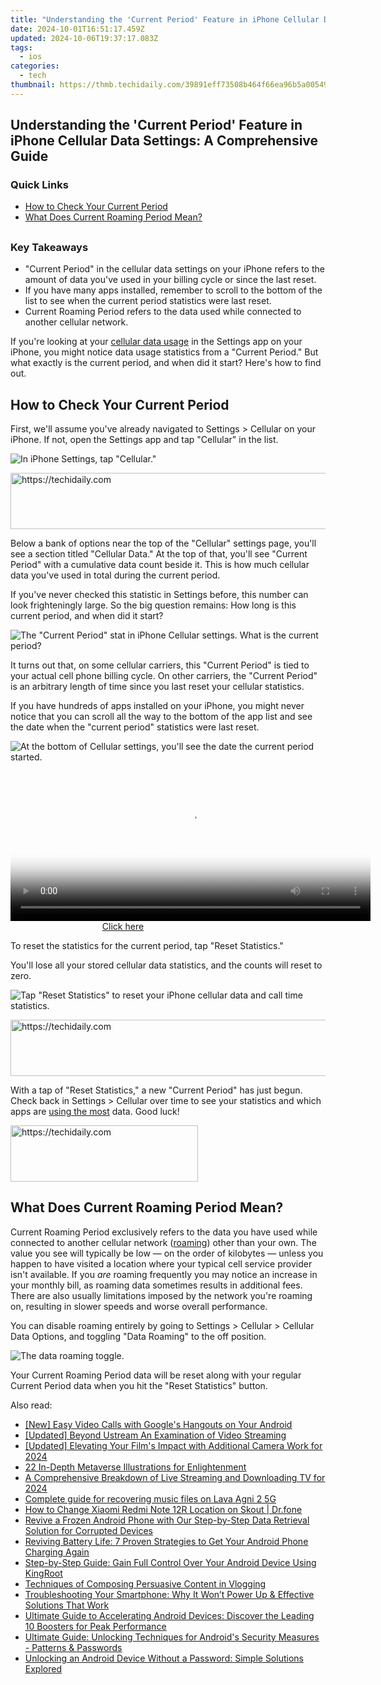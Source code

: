 ```yaml
---
title: "Understanding the 'Current Period' Feature in iPhone Cellular Data Settings: A Comprehensive Guide"
date: 2024-10-01T16:51:17.459Z
updated: 2024-10-06T19:37:17.083Z
tags:
  - ios
categories:
  - tech
thumbnail: https://thmb.techidaily.com/39891eff73508b464f66ea96b5a005498dc7a497b224e926f9156c826add0320.jpeg
---
```


## Understanding the 'Current Period' Feature in iPhone Cellular Data Settings: A Comprehensive Guide

### Quick Links

* [How to Check Your Current Period](https://iphone-unlock.techidaily.com/in-2024-unlock-iphone-15-plus-with-forgotten-passcode-different-methods-you-can-try-drfone-by-drfone-ios/)
* [What Does Current Roaming Period Mean?](https://some-tips.techidaily.com/new-syncopation-and-screenplay-directing-music-videos-with-ios/)

## 

### Key Takeaways

* "Current Period" in the cellular data settings on your iPhone refers to the amount of data you've used in your billing cycle or since the last reset.
* If you have many apps installed, remember to scroll to the bottom of the list to see when the current period statistics were last reset.
* Current Roaming Period refers to the data used while connected to another cellular network.

 If you're looking at your [cellular data usage](https://instagram-video-recordings.techidaily.com/new-uncover-the-joyful-journey-best-comedy-and-sadness-on-insta-for-2024/) in the Settings app on your iPhone, you might notice data usage statistics from a "Current Period." But what exactly is the current period, and when did it start? Here's how to find out.

##  How to Check Your Current Period

 First, we'll assume you've already navigated to Settings > Cellular on your iPhone. If not, open the Settings app and tap "Cellular" in the list.

![In iPhone Settings, tap "Cellular."](https://static1.howtogeekimages.com/wordpress/wp-content/uploads/2021/01/iphone_settings_tap_cellular.jpg) 

<!-- affiliate ads begin -->
<a href="https://ephamedtechinc.pxf.io/c/5597632/2137211/26400" target="_top" id="2137211">
  <img src="//a.impactradius-go.com/display-ad/26400-2137211" border="0" alt="https://techidaily.com" width="728" height="90"/>
</a>
<img height="0" width="0" src="https://ephamedtechinc.pxf.io/i/5597632/2137211/26400" style="position:absolute;visibility:hidden;" border="0" />
<!-- affiliate ads end -->

 Below a bank of options near the top of the "Cellular" settings page, you'll see a section titled "Cellular Data." At the top of that, you'll see "Current Period" with a cumulative data count beside it. This is how much cellular data you've used in total during the current period.

 If you've never checked this statistic in Settings before, this number can look frighteningly large. So the big question remains: How long is this current period, and when did it start?

![The "Current Period" stat in iPhone Cellular settings. What is the current period?](https://static1.howtogeekimages.com/wordpress/wp-content/uploads/2022/05/iphone_cellular_current_period.jpg) 

 It turns out that, on some cellular carriers, this "Current Period" is tied to your actual cell phone billing cycle. On other carriers, the "Current Period" is an arbitrary length of time since you last reset your cellular statistics.

 If you have hundreds of apps installed on your iPhone, you might never notice that you can scroll all the way to the bottom of the app list and see the date when the "current period" statistics were last reset.

![At the bottom of Cellular settings, you'll see the date the current period started.](https://static1.howtogeekimages.com/wordpress/wp-content/uploads/2022/05/cellular_stats_last_reset.jpg) 

<!-- affiliate ads begin -->
<span id="1983549">
					<video width="576" height="240" style="cursor:pointer"
           poster="//a.impactradius-go.com/display-clicktoplayimage/1983549.png"
           onclick="if(!this.playClicked){this.play();this.setAttribute('controls',true);this.playClicked=true;}">
	   <source src="//a.impactradius-go.com/display-ad/22993-1983549">
	   <img src="//a.impactradius-go.com/display-clicktoplayimage/1983549.png" style="border: none; height: 100%; width: 100%; object-fit: contain">
	</video>
	<div style="width:360px;text-align:center"><a href="javascript:window.open(decodeURIComponent('https%3A%2F%2Fhomestyler.sjv.io%2Fc%2F5597632%2F1983549%2F22993'), '_blank');void(0);">Click here</a></div>
</span>
<img height="0" width="0" src="https://imp.pxf.io/i/5597632/1983549/22993" style="position:absolute;visibility:hidden;" border="0" />
<!-- affiliate ads end -->

 To reset the statistics for the current period, tap "Reset Statistics."

 You'll lose all your stored cellular data statistics, and the counts will reset to zero.

![Tap "Reset Statistics" to reset your iPhone cellular data and call time statistics.](https://static1.howtogeekimages.com/wordpress/wp-content/uploads/2022/05/cellular_data_reset_statistics.jpg) 

<!-- affiliate ads begin -->
<a href="https://ephamedtechinc.pxf.io/c/5597632/2130533/26400" target="_top" id="2130533">
  <img src="//a.impactradius-go.com/display-ad/26400-2130533" border="0" alt="https://techidaily.com" width="728" height="90"/>
</a>
<img height="0" width="0" src="https://ephamedtechinc.pxf.io/i/5597632/2130533/26400" style="position:absolute;visibility:hidden;" border="0" />
<!-- affiliate ads end -->

 With a tap of "Reset Statistics," a new "Current Period" has just begun. Check back in Settings > Cellular over time to see your statistics and which apps are [using the most](https://instagram-video-recordings.techidaily.com/new-uncover-the-joyful-journey-best-comedy-and-sadness-on-insta-for-2024/) data. Good luck!

<!-- affiliate ads begin -->
<a href="https://aligracehair.sjv.io/c/5597632/1975802/19272" target="_top" id="1975802">
  <img src="//a.impactradius-go.com/display-ad/19272-1975802" border="0" alt="https://techidaily.com" width="300" height="90"/>
</a>
<img height="0" width="0" src="https://aligracehair.sjv.io/i/5597632/1975802/19272" style="position:absolute;visibility:hidden;" border="0" />
<!-- affiliate ads end -->

##  What Does Current Roaming Period Mean? 

 Current Roaming Period exclusively refers to the data you have used while connected to another cellular network ([roaming](https://digital-screen-recording.techidaily.com/updated-maximizing-efficiency-in-remote-group-meetings/)) other than your own. The value you see will typically be low — on the order of kilobytes — unless you happen to have visited a location where your typical cell service provider isn't available. If you _are_ roaming frequently you may notice an increase in your monthly bill, as roaming data sometimes results in additional fees. There are also usually limitations imposed by the network you're roaming on, resulting in slower speeds and worse overall performance. 

 You can disable roaming entirely by going to Settings > Cellular > Cellular Data Options, and toggling "Data Roaming" to the off position. 

![The data roaming toggle.](https://static1.howtogeekimages.com/wordpress/wp-content/uploads/2023/09/data-roaming-off.png) 

 Your Current Roaming Period data will be reset along with your regular Current Period data when you hit the "Reset Statistics" button.

<ins class="adsbygoogle"
     style="display:block"
     data-ad-format="autorelaxed"
     data-ad-client="ca-pub-7571918770474297"
     data-ad-slot="1223367746"></ins>

<ins class="adsbygoogle"
     style="display:block"
     data-ad-client="ca-pub-7571918770474297"
     data-ad-slot="8358498916"
     data-ad-format="auto"
     data-full-width-responsive="true"></ins>

<span class="atpl-alsoreadstyle">Also read:</span>
<div><ul>
<li><a href="https://on-screen-recording.techidaily.com/new-easy-video-calls-with-googles-hangouts-on-your-android/"><u>[New] Easy Video Calls with Google's Hangouts on Your Android</u></a></li>
<li><a href="https://extra-information.techidaily.com/updated-beyond-ustream-an-examination-of-video-streaming/"><u>[Updated] Beyond Ustream An Examination of Video Streaming</u></a></li>
<li><a href="https://fox-access.techidaily.com/updated-elevating-your-films-impact-with-additional-camera-work-for-2024/"><u>[Updated] Elevating Your Film's Impact with Additional Camera Work for 2024</u></a></li>
<li><a href="https://vp-tips.techidaily.com/22-in-depth-metaverse-illustrations-for-enlightenment/"><u>22 In-Depth Metaverse Illustrations for Enlightenment</u></a></li>
<li><a href="https://screen-activity-recording.techidaily.com/a-comprehensive-breakdown-of-live-streaming-and-downloading-tv-for-2024/"><u>A Comprehensive Breakdown of Live Streaming and Downloading TV for 2024</u></a></li>
<li><a href="https://phone-solutions.techidaily.com/complete-guide-for-recovering-music-files-on-lava-agni-2-5g-by-fonelab-android-recover-music/"><u>Complete guide for recovering music files on Lava Agni 2 5G</u></a></li>
<li><a href="https://location-social.techidaily.com/how-to-change-xiaomi-redmi-note-12r-location-on-skout-drfone-by-drfone-virtual-android/"><u>How to Change Xiaomi Redmi Note 12R Location on Skout | Dr.fone</u></a></li>
<li><a href="https://os-tips.techidaily.com/revive-a-frozen-android-phone-with-our-step-by-step-data-retrieval-solution-for-corrupted-devices/"><u>Revive a Frozen Android Phone with Our Step-by-Step Data Retrieval Solution for Corrupted Devices</u></a></li>
<li><a href="https://os-tips.techidaily.com/reviving-battery-life-7-proven-strategies-to-get-your-android-phone-charging-again/"><u>Reviving Battery Life: 7 Proven Strategies to Get Your Android Phone Charging Again</u></a></li>
<li><a href="https://os-tips.techidaily.com/step-by-step-guide-gain-full-control-over-your-android-device-using-kingroot/"><u>Step-by-Step Guide: Gain Full Control Over Your Android Device Using KingRoot</u></a></li>
<li><a href="https://extra-information.techidaily.com/techniques-of-composing-persuasive-content-in-vlogging/"><u>Techniques of Composing Persuasive Content in Vlogging</u></a></li>
<li><a href="https://os-tips.techidaily.com/troubleshooting-your-smartphone-why-it-wont-power-up-and-effective-solutions-that-work/"><u>Troubleshooting Your Smartphone: Why It Won’t Power Up & Effective Solutions That Work</u></a></li>
<li><a href="https://os-tips.techidaily.com/ultimate-guide-to-accelerating-android-devices-discover-the-leading-10-boosters-for-peak-performance/"><u>Ultimate Guide to Accelerating Android Devices: Discover the Leading 10 Boosters for Peak Performance</u></a></li>
<li><a href="https://os-tips.techidaily.com/ultimate-guide-unlocking-techniques-for-androids-security-measures-patterns-and-passwords/"><u>Ultimate Guide: Unlocking Techniques for Android's Security Measures - Patterns & Passwords</u></a></li>
<li><a href="https://os-tips.techidaily.com/unlocking-an-android-device-without-a-password-simple-solutions-explored/"><u>Unlocking an Android Device Without a Password: Simple Solutions Explored</u></a></li>
</ul></div>

